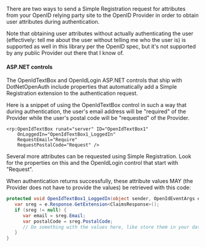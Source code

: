 There are two ways to send a Simple Registration request for attributes from your OpenID relying party site to the OpenID Provider in order to obtain user attributes during authentication.

Note that obtaining user attributes without actually authenticating the user (effectively: tell me about the user without telling me who the user is) is supported as well in this library per the OpenID spec, but it's not supported by any public Provider out there that I know of.

#### ASP.NET controls

The OpenIdTextBox and OpenIdLogin ASP.NET controls that ship with DotNetOpenAuth include properties that automatically add a Simple Registration extension to the authentication request.

Here is a snippet of using the OpenIdTextBox control in such a way that during authentication, the user's email address will be "required" of the Provider while the user's postal code will be "requested" of the Provider.

```
<rp:OpenIdTextBox runat="server" ID="OpenIdTextBox1"
    OnLoggedIn="OpenIdTextBox1_LoggedIn"
    RequestEmail="Require"
    RequestPostalCode="Request" />
```

Several more attributes can be requested using Simple Registration. Look for the properties on this and the OpenIdLogin control that start with "Request".

When authentication returns successfully, these attribute values MAY (the Provider does not have to provide the values) be retrieved with this code:

```c#
protected void OpenIdTextBox1_LoggedIn(object sender, OpenIdEventArgs e) {
   var sreg = e.Response.GetExtension<ClaimsResponse>();
   if (sreg != null) {
      var email = sreg.Email;
      var postalCode = sreg.PostalCode;
      // Do something with the values here, like store them in your database for this user.
   }
}
```
